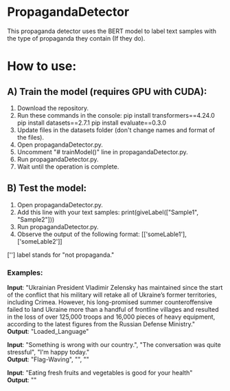 # PropagandaDetector
This propaganda detector uses the BERT model to label text samples with the type of propaganda they contain (If they do).

# How to use:

## A) Train the model (requires GPU with CUDA):
1. Download the repository.
2. Run these commands in the console:
    pip install transformers==4.24.0
    pip install datasets==2.7.1
    pip install evaluate==0.3.0
3. Update files in the datasets folder (don't change names and format of the files).
4. Open propagandaDetector.py.
5. Uncomment "# trainModel()" line in propagandaDetector.py.
6. Run propagandaDetector.py.
7. Wait until the operation is complete.


## B) Test the model:
1. Open propagandaDetector.py.
2. Add this line with your text samples:
    print(giveLabel(["Sample1", "Sample2"]))
3. Run propagandaDetector.py.
4. Observe the output of the following format:
     [['someLable1'], ['someLable2']]

[''] label stands for "not propaganda."

### Examples:
**Input**:  "Ukrainian President Vladimir Zelensky has 
            maintained since the start of the conflict that his military will retake all of Ukraine’s former territories, including Crimea. However, his long-promised summer counteroffensive failed to land Ukraine more than a handful of frontline villages and resulted in the loss of over 125,000 troops and 16,000 pieces of heavy equipment, according to the latest figures from the Russian Defense Ministry."\
**Output**: "Loaded_Language"

**Input**:  "Something is wrong with our country.", "The 
            conversation was quite stressful", "I'm happy today."\
**Output**: "Flag-Waving", "", ""

**Input**:  "Eating fresh fruits and vegetables is good for 
            your health"\
**Output**: ""
